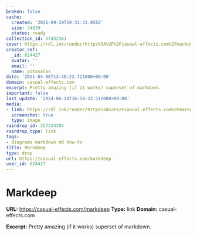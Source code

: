 ```yaml
---
broken: false
cache:
  created: '2021-09-20T19:31:31.058Z'
  size: 34839
  status: ready
collection_id: 17452361
cover: https://rdl.ink/render/https%3A%2F%2Fcasual-effects.com%2Fmarkdeep
creator_ref:
  _id: 624427
  avatar: ''
  email: ''
  name: pitosalas
date: '2021-04-06T13:40:22.721000+00:00'
domain: casual-effects.com
excerpt: Pretty amazing (if it works) superset of markdown.
important: false
last_update: '2024-06-24T16:58:33.512000+00:00'
media:
- link: https://rdl.ink/render/https%3A%2F%2Fcasual-effects.com%2Fmarkdeep
  screenshot: true
  type: image
raindrop_id: 257324394
raindrop_type: link
tags:
- diagrams markdown md how-to
title: Markdeep
type: drop
url: https://casual-effects.com/markdeep
user_id: 624427
---
```


# Markdeep

**URL:** https://casual-effects.com/markdeep
**Type:** link
**Domain:** casual-effects.com

**Excerpt:** Pretty amazing (if it works) superset of markdown.
